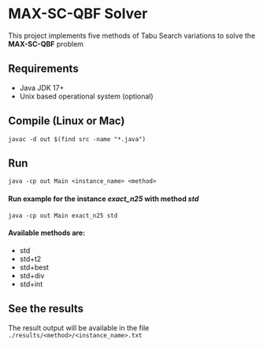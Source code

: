 # MAX-SC-QBF Solver

This project implements five methods of Tabu Search variations to solve the **MAX-SC-QBF** problem

## Requirements

- Java JDK 17+
- Unix based operational system (optional)

## Compile (Linux or Mac)

```
javac -d out $(find src -name "*.java")
```

## Run

```
java -cp out Main <instance_name> <method>
```

####  Run example for the instance *exact_n25* with method *std*
```
java -cp out Main exact_n25 std
```

#### Available methods are:
* std
* std+t2
* std+best
* std+div
* std+int

## See the results

The result output will be available in the file `./results/<method>/<instance_name>.txt`
